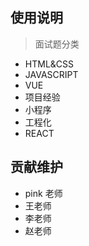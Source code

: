 ## 使用说明

> 面试题分类

- HTML&CSS
- JAVASCRIPT
- VUE
- 项目经验
- 小程序
- 工程化
- REACT

## 贡献维护

- pink 老师
- 王老师
- 李老师
- 赵老师
